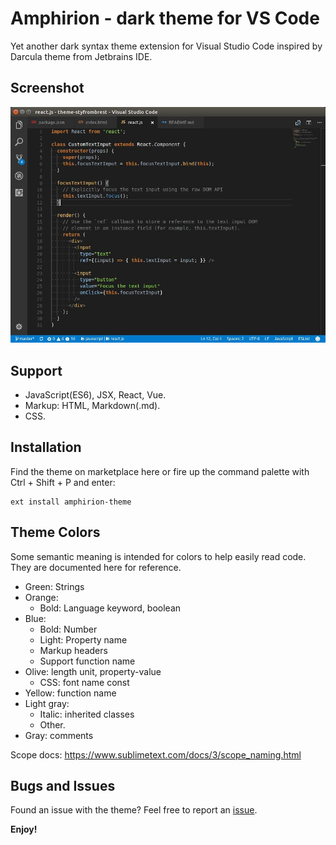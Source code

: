 # Amphirion - dark theme for VS Code

Yet another dark syntax theme extension for Visual Studio Code inspired by Darcula theme from Jetbrains IDE.

## Screenshot

![Amphirion dark theme for VS Code screenshot](https://github.com/styfrombrest/amphirion-theme/raw/master/assets/screenshot.jpg?raw=true 'Amphirion dark theme for VS Code screenshot')

## Support

* JavaScript(ES6), JSX, React, Vue.
* Markup: HTML, Markdown(.md).
* CSS.

## Installation

Find the theme on marketplace here or fire up the command palette with Ctrl + Shift + P and enter:

```
ext install amphirion-theme
```

## Theme Colors

Some semantic meaning is intended for colors to help easily read code. They are documented here for reference.

* Green: Strings
* Orange:
  * Bold: Language keyword, boolean
* Blue:
  * Bold: Number
  * Light: Property name
  * Markup headers
  * Support function name
* Olive: length unit, property-value
  * CSS: font name const
* Yellow: function name
* Light gray:
  * Italic: inherited classes
  * Other.
* Gray: comments

Scope docs: https://www.sublimetext.com/docs/3/scope_naming.html

## Bugs and Issues

Found an issue with the theme? Feel free to report an [issue](https://github.com/styfrombrest/amphirion-theme/issues).

**Enjoy!**
